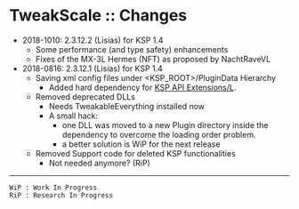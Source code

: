# TweakScale :: Changes

* 2018-1010: 2.3.12.2 (Lisias) for KSP 1.4
	* Some performance (and type safety) enhancements
	* Fixes of the MX-3L Hermes (NFT) as proposed by NachtRaveVL
* 2018-0816: 2.3.12.1 (Lisias) for KSP 1.4
	+ Saving xml config files under <KSP_ROOT>/PluginData Hierarchy
		- Added hard dependency for [KSP API Extensions/L](https://github.com/net-lisias-ksp/KSPAPIExtensions). 
	+ Removed deprecated DLLs
		- Needs TweakableEverything installed now
		- A small hack:
			- one DLL was moved to a new Plugin directory inside the dependency to overcome the loading order problem.
			- a better solution is WiP for the next release
	+ Removed Support code for deleted KSP functionalities
		- Not needed anymore? (RiP) 

- - -
	WiP : Work In Progress
	RiP : Research In Progress
